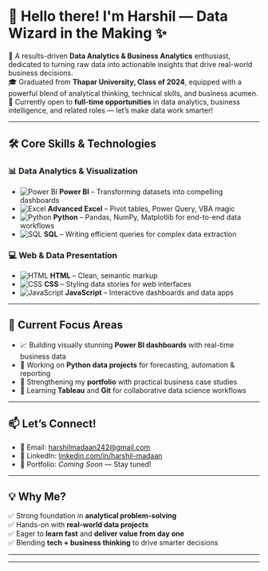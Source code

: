 # 👋 Hello there! I'm **Harshil** — Data Wizard in the Making ✨

🎯 A results-driven **Data Analytics & Business Analytics** enthusiast, dedicated to turning raw data into actionable insights that drive real-world business decisions.  
🎓 Graduated from **Thapar University, Class of 2024**, equipped with a powerful blend of analytical thinking, technical skills, and business acumen.  
🚀 Currently open to **full-time opportunities** in data analytics, business intelligence, and related roles — let’s make data work smarter!

---

## 🛠️ Core Skills & Technologies

### 📊 Data Analytics & Visualization
- ![Power BI](https://img.shields.io/badge/-PowerBI-F2C811?logo=powerbi&logoColor=black&style=flat) **Power BI** – Transforming datasets into compelling dashboards  
- ![Excel](https://img.shields.io/badge/-Advanced%20Excel-217346?logo=microsoft-excel&logoColor=white&style=flat) **Advanced Excel** – Pivot tables, Power Query, VBA magic  
- ![Python](https://img.shields.io/badge/-Python-3776AB?logo=python&logoColor=white&style=flat) **Python** – Pandas, NumPy, Matplotlib for end-to-end data workflows  
- ![SQL](https://img.shields.io/badge/-SQL-4479A1?logo=postgresql&logoColor=white&style=flat) **SQL** – Writing efficient queries for complex data extraction  

### 💻 Web & Data Presentation
- ![HTML](https://img.shields.io/badge/-HTML5-E34F26?logo=html5&logoColor=white&style=flat) **HTML** – Clean, semantic markup  
- ![CSS](https://img.shields.io/badge/-CSS3-1572B6?logo=css3&logoColor=white&style=flat) **CSS** – Styling data stories for web interfaces  
- ![JavaScript](https://img.shields.io/badge/-JavaScript-F7DF1E?logo=javascript&logoColor=black&style=flat) **JavaScript** – Interactive dashboards and data apps  

---

## 🚀 Current Focus Areas

- 📈 Building visually stunning **Power BI dashboards** with real-time business data  
- 🧮 Working on **Python data projects** for forecasting, automation & reporting  
- 🧰 Strengthening my **portfolio** with practical business case studies  
- 🧠 Learning **Tableau** and **Git** for collaborative data science workflows  

---

## 📫 Let’s Connect!

- 📧 Email: [harshilmadaan242@gmail.com](mailto:harshilmadaan242@gmail.com)  
- 💼 LinkedIn: [linkedin.com/in/harshil-madaan](https://www.linkedin.com/in/harshil-madaan/)  
- 🧳 Portfolio: *Coming Soon* — Stay tuned!

---

## 💡 Why Me?

✅ Strong foundation in **analytical problem-solving**  
✅ Hands-on with **real-world data projects**  
✅ Eager to **learn fast** and **deliver value from day one**  
✅ Blending **tech + business thinking** to drive smarter decisions  

---



---

<!--
**Harshil-Madaan/Harshil-Madaan** is a ✨ _special_ ✨ repository because its `README.md` (this file) appears on your GitHub profile.
-->
